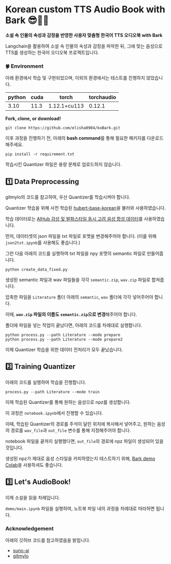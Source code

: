 # Korean custom TTS Audio Book with Bark 😎📗🎤
**소설 속 인물의 속성과 감정을 반영한 사용자 맞춤형 한국어 TTS 오디오북 with Bark**

Langchain을 활용하여 소설 속 인물의 속성과 감정을 파악한 뒤, 그에 맞는 음성으로 TTS를 생성하는 한국어 오디오북 프로젝트입니다.

### 🍀 Environment

아래 환경에서 학습 및 구현되었으며, 이외의 환경에서는 테스트를 진행하지 않았습니다.

| python   | cuda | torch        | torchaudio |
| -------- | ---- | ------------ | ---------- |
| 3.10     | 11.3 | 1.12.1+cu113 | 0.12.1     |

**Fork, clone, or download!**
```
git clone https://github.com/elisha0904/koBark.git
```

이후 과정을 진행하기 전, 아래의 **bash command**를 통해 필요한 패키지를 다운로드 해주세요.
```
pip install -r requirement.txt
```

학습시킨 Quantizer 파일은 용량 문제로 업로드하지 않습니다.

## 1️⃣ Data Preprocessing 

gitmylo의 코드를 참고하여, 우선 Quantizer를 학습시켜야 합니다.

Quantizer 학습을 위해 사전 학습된 [hubert-base-korean](https://huggingface.co/team-lucid/hubert-base-korean)을 불러와 사용하였습니다.

학습 데이터로는 [AIHub 감성 및 발화스타일 동시 고려 음성 합성 데이터](https://www.aihub.or.kr/aihubdata/data/view.do?currMenu=&topMenu=&aihubDataSe=realm&dataSetSn=71349)를 사용하였습니다.

먼저, 데이터셋의 json 파일을 txt 파일로 포맷을 변경해주어야 합니다. (이를 위해 `json2txt.ipynb`를 사용해도 좋습니다.)

그런 다음 아래의 코드를 실행하여 txt 파일을 npy 포맷의 semantic 파일로 만들어줍니다.
```
python create_data_fixed.py
```

생성된 semantic 파일과 wav 파일들을 각각 `semantic.zip`, `wav.zip` 파일로 합쳐줍니다.

압축한 파일을 `Literature` 폴더 아래의 `semantic`, `wav` 폴더에 각각 넣어주어야 합니다.

이때, **`wav.zip` 파일의 이름도 `semantic.zip`으로 변경**해주어야 합니다.

폴더에 파일을 넣는 작업이 끝났다면, 아래의 코드를 차례대로 실행합니다.

```
python process.py --path Literature --mode prepare
python process.py --path Literature --mode prepare2
```

이제 Quantizer 학습을 위한 데이터 전처리가 모두 끝났습니다.

## 2️⃣ Training Quantizer

아래의 코드를 실행하여 학습을 진행합니다.

```
process.py --path Literature --mode train
```

이제 학습된 Quantizer를 통해 원하는 음성으로 npz를 생성합니다.

이 과정은 `notebook.ipynb`에서 진행할 수 있습니다.

이때, 학습된 Quantizer의 경로를 주석이 달린 위치에 복사해서 넣어주고, 원하는 음성의 경로를 `wav_file`과 `out_file` 변수를 통해 지정해주어야 합니다.

notebook 파일을 끝까지 실행했다면, `out_file`의 경로에 npz 파일이 생성되어 있을 것입니다.

생성된 npz가 제대로 음성 스타일을 카피하였는지 테스트하기 위해, [Bark demo Colab](https://colab.research.google.com/drive/1eJfA2XUa-mXwdMy7DoYKVYHI1iTd9Vkt?usp=sharing)을 사용하셔도 좋습니다.

## 3️⃣ Let's AudioBook!

이제 소설을 읽을 차례입니다.

`demo/main.ipynb` 파일을 실행하여, 노트북 파일 내의 과정을 차례대로 따라하면 됩니다.

### Acknowledgement

아래의 깃허브 코드를 참고하였음을 밝힙니다.

- [suno-ai](https://github.com/suno-ai/bark)
- [gitmylo](https://github.com/gitmylo/bark-voice-cloning-HuBERT-quantizer)
